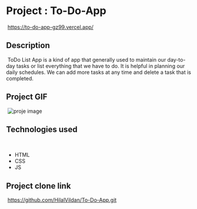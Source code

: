 # Project : To-Do-App
​
https://to-do-app-gz99.vercel.app/

## Description
​
ToDo List App is a kind of app that generally used to maintain our day-to-day tasks or list everything that we have to do. It is helpful in planning our daily schedules. We can add more tasks at any time and delete a task that is completed. 
​
## Project GIF
​
![proje image](/AnyConv.com__MTVideo.gif)

## Technologies used
​
- HTML
​
- CSS
​
- JS


## Project clone link
​
https://github.com/HilalVildan/To-Do-App.git